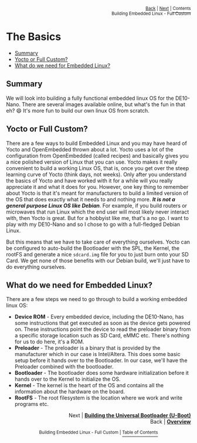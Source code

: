<p align="right"><sup><a href="../README.md#building-embedded-linux---full-custom">Back</a> | <a href="Building-the-Universal-Bootloader-U-Boot.md">Next</a> | </sup><a href="../README.md#getting-started"><sup>Contents</sup></a>
<br/>
<sup>Building Embedded Linux - Full Custom</sup></p>

# The Basics

<!-- START doctoc generated TOC please keep comment here to allow auto update -->
<!-- DON'T EDIT THIS SECTION, INSTEAD RE-RUN doctoc TO UPDATE -->

- [Summary](#summary)
- [Yocto or Full Custom?](#yocto-or-full-custom)
- [What do we need for Embedded Linux?](#what-do-we-need-for-embedded-linux)

<!-- END doctoc generated TOC please keep comment here to allow auto update -->

## Summary

We will look into building a fully functional embedded linux OS for the DE10-Nano. There are several images available online, but what's the fun in that eh? :smile: It's more fun to build our own linux OS from scratch.

## Yocto or Full Custom?

There are a few ways to build Embedded Linux and you may have heard of Yocto and OpenEmbedded thrown about a lot. Yocto uses a lot of the configuration from OpenEmbedded (called recipes) and basically gives you a nice polished version of Linux that you can use. Yocto makes it really convenient to build a working Linux OS, that is, once you get over the steep learning curve of Yocto (think days, not weeks). Only after you understand the basics of Yocto and have worked with it for a while will you really appreciate it and what it does for you. However, one key thing to remember about Yocto is that it's meant for manufacturers to build a limited version of the OS that does exactly what it needs to and nothing more. _**It is not a general purpose Linux OS like Debian**_. For example, if you build routers or microwaves that run Linux which the end user will most likely never interact with, then Yocto is great. But for a hobbyist like me, that's a no go. I want to play with my DE10-Nano and so I chose to go with a full-fledged Debian Linux.

But this means that we have to take care of everything ourselves. Yocto can be configured to auto-build the Bootloader with the SPL, the Kernel, the rootFS and generate a nice `sdcard.img` file for you to just burn onto your SD Card. We get none of those benefits with our Debian build, we'll just have to do everything ourselves.

## What do we need for Embedded Linux?

There are a few steps we need to go through to build a working embedded linux OS:

- **Device ROM** - Every embedded device, including the DE10-Nano, has some instructions that get executed as soon as the device gets powered on. These instructions point the device to read the preloader binary from a specific storage location such as SD Card, eMMC etc. There's nothing for us to do here, it's a ROM.
- **Preloader** - The preloader is a binary that is provided by the manufacturer which in our case is Intel/Altera. This does some basic setup before it hands over to the Bootloader. In our case, we'll have the Preloader combined with the bootloader.
- **Bootloader** - The bootloader does some hardware initialization before it hands over to the Kernel to initialize the OS.
- **Kernel** - The kernel is the heart of the OS and contains all the information about the hardware on the board.
- **RootFS** - The root filesystem is the location where we work and write programs etc.

<p align="right">Next | <b><a href="Building-the-Universal-Bootloader-U-Boot.md">Building the Universal Bootloader (U-Boot)</a></b>
<br/>
Back | <b><a href="../README.md#building-embedded-linux---full-custom">Overview</a></p>
</b><p align="center"><sup>Building Embedded Linux - Full Custom | </sup><a href="../README.md#building-embedded-linux---full-custom"><sup>Table of Contents</sup></a></p>
